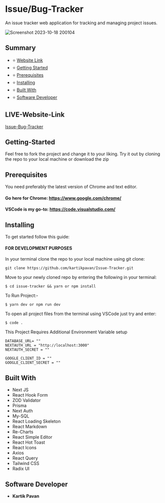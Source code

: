 # Issue/Bug-Tracker
An issue tracker web application for tracking and managing project issues.

![Screenshot 2023-10-18 200104](https://github.com/kartikpavan/Issue-Tracker/assets/81632171/d5ee3ccc-7783-4ac2-b389-a9b6be030dd5)

## Summary

- :star: [Website Link](#website-link)
- :star: [Getting Started](#getting-started)
- :star: [Prerequisites](#prerequisites)
- :star: [Installing](#installing)
- :star: [Built With](#built-with)
- :star: [Software Developer](#software-developer)

## LIVE-Website-Link

[Issue-Bug-Tracker](https://issue-tracker-next-js-cyan.vercel.app)

## Getting-Started

Feel free to fork the project and change it to your liking. Try it out by cloning the repo to your local machine or download the zip

## Prerequisites

You need preferably the latest version of Chrome and text editor.

#### Go here for Chrome: https://www.google.com/chrome/

#### VSCode is my go-to: https://code.visualstudio.com/

## Installing

To get started follow this guide:

#### FOR DEVELOPMENT PURPOSES

In your terminal clone the repo to your local machine using git clone:

```
git clone https://github.com/kartikpavan/Issue-Tracker.git
```

Move to your newly cloned repo by entering the following in your terminal:

```
$ cd issue-tracker && yarn or npm install
```

To Run Project:-

```
$ yarn dev or npm run dev
```

To open all project files from the terminal using VSCode just try and enter:

```
$ code .
```

This Project Requires Additional Environment Variable setup

```
DATABASE_URL= ""
NEXTAUTH_URL = "http://localhost:3000"
NEXTAUTH_SECRET = ""

GOOGLE_CLIENT_ID = ""
GOOGLE_CLIENT_SECRET = ""
```

## Built With

- Next JS
- React Hook Form
- ZOD Validator
- Prisma
- Next Auth
- My-SQL
- React Loading Skeleton
- React Markdown
- Re-Charts
- React Simple Editor
- React Hot Toast
- React Icons
- Axios
- React Query
- Tailwind CSS
- Radix UI


## Software Developer

- **Kartik Pavan**
